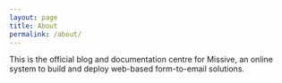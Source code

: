 ```yaml
---
layout: page
title: About
permalink: /about/
---
```


This is the official blog and documentation centre for Missive, an online system to
build and deploy web-based form-to-email solutions.
